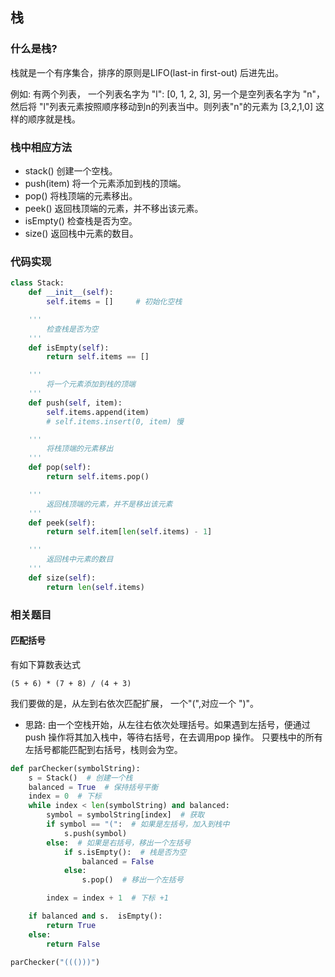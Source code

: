 ## 栈

### 什么是栈?

<p>栈就是一个有序集合，排序的原则是LIFO(last-in first-out) 后进先出。</p>
<p>例如: 有两个列表， 一个列表名字为 "l": [0, 1, 2, 3], 另一个是空列表名字为 "n"， 然后将 "l"列表元素按照顺序移动到n的列表当中。则列表"n"的元素为 [3,2,1,0] 这样的顺序就是栈。</p>

### 栈中相应方法
- stack() 创建一个空栈。
- push(item) 将一个元素添加到栈的顶端。
- pop() 将栈顶端的元素移出。
- peek() 返回栈顶端的元素，并不移出该元素。
- isEmpty() 检查栈是否为空。
- size() 返回栈中元素的数目。

### 代码实现
```python
class Stack:
    def __init__(self):
        self.items = []     # 初始化空栈

    '''
        检查栈是否为空
    '''
    def isEmpty(self):
        return self.items == []

    '''
        将一个元素添加到栈的顶端
    '''
    def push(self, item):
        self.items.append(item)
        # self.items.insert(0, item) 慢

    '''
        将栈顶端的元素移出
    '''
    def pop(self):
        return self.items.pop()

    '''
        返回栈顶端的元素，并不是移出该元素
    '''
    def peek(self):
        return self.item[len(self.items) - 1]

    '''
        返回栈中元素的数目
    '''
    def size(self):
        return len(self.items)
```

### 相关题目
#### 匹配括号
有如下算数表达式
```
(5 + 6) * (7 + 8) / (4 + 3)
```
我们要做的是，从左到右依次匹配扩展， 一个"(",对应一个 ")"。
- 思路: 由一个空栈开始，从左往右依次处理括号。如果遇到左括号，便通过push 操作将其加入栈中，等待右括号，在去调用pop 操作。 只要栈中的所有左括号都能匹配到右括号，栈则会为空。


```python
def parChecker(symbolString):
    s = Stack()  # 创建一个栈
    balanced = True  # 保持括号平衡
    index = 0  # 下标
    while index < len(symbolString) and balanced:
        symbol = symbolString[index]  # 获取
        if symbol == "(":  # 如果是左括号，加入到栈中
            s.push(symbol)
        else:  # 如果是右括号，移出一个左括号
            if s.isEmpty():  # 栈是否为空
                balanced = False
            else:
                s.pop()  # 移出一个左括号

        index = index + 1  # 下标 +1

    if balanced and s.  isEmpty():
        return True
    else:
        return False

parChecker("((()))")
```